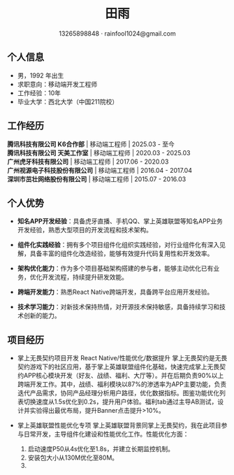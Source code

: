  <center>
     <h1>田雨</h1>
     <div>
         <span>13265898848</span>
         ·
         <span>rainfool1024@gmail.com</span>
     </div>
 </center>

 ## 个人信息 

 - 男，1992 年出生
 - 求职意向：移动端开发工程师
 - 工作经验：10年
 - 毕业大学：西北大学（中国211院校）

## 工作经历

**腾讯科技有限公司 K6合作部** | 移动端工程师 | 2025.03 - 至今  
**腾讯科技有限公司 天美工作室** | 移动端工程师 | 2020.03 - 2025.03  
**广州虎牙科技有限公司** | 移动端工程师 | 2017.06 - 2020.03  
**广州视源电子科技股份有限公司** | 移动端工程师 | 2016.04 - 2017.04  
**深圳市茁壮网络股份有限公司** | 移动端工程师 | 2015.07 - 2016.03
  
## 个人优势

- **知名APP开发经验**：具备虎牙直播、手机QQ、掌上英雄联盟等知名APP业务开发经验，熟悉大型项目的开发流程和技术架构。

- **组件化实践经验**：拥有多个项目组件化组织实践经验，对行业组件化有深入见解，具备丰富的组件化改造经验，能够有效提升代码复用性和开发效率。

- **架构优化能力**：作为多个项目基础架构搭建的参与者，能够主动优化已有业务，优化开发流程，持续提升研发效能。

- **跨端开发能力**：熟悉React Native跨端开发，具备跨平台应用开发经验。

- **技术学习能力**：对新技术保持热情，对开源技术保持敏感，具备持续学习和技术创新的能力。

## 项目经历

- 掌上无畏契约项目开发 React Native/性能优化/数据提升
  掌上无畏契约是无畏契约游戏下的社区应用，基于掌上英雄联盟组件化基础，快速完成掌上无畏契约APP核心模块开发​（好友、战绩、福利、大厅等）。并在后期负责90%以上跨端开发工作。其中，战绩、福利模块以87%的渗透率为APP主要功能，负责迭代产品需求，协同产品经理分析用户路径，优化数据指标。图鉴功能优化列表切换速度从1.5s优化到0.2s，提升用户体验。福利tab通过主导AB测试，设计并实验得出最优布局，提升Banner点击提升>10%。

- 掌上英雄联盟性能优化专项
  掌上英雄联盟背景同掌上无畏契约，我在此项目参与日常开发，主导组件化建设和性能优化工作。性能优化方面：
  1. 启动速度P50从4s优化至1.8s，并建立长期监控机制。
  2. 安装包大小从130M优化至80M。
  3. 

